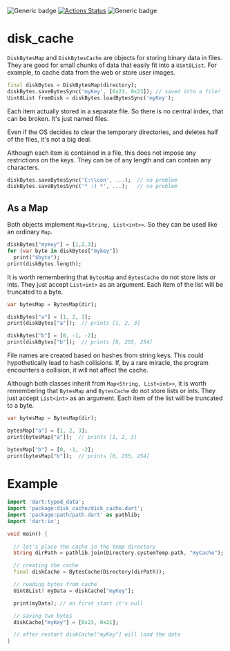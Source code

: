 ![Generic badge](https://img.shields.io/badge/status-draft-red.svg)
[![Actions Status](https://github.com/rtmigo/dart_disk_cache/workflows/unittest/badge.svg?branch=master)](https://github.com/rtmigo/dart_disk_cache/actions)
![Generic badge](https://img.shields.io/badge/tested_on-Windows_|_MacOS_|_Ubuntu-blue.svg)

# disk_cache

`DiskBytesMap` and `DiskBytesCache` are objects for storing binary data in files. They are good for
small chunks of data that easily fit into a `Uint8List`. For example, to cache data from the web or
store user images.

``` dart
final diskBytes = DiskBytesMap(directory);
diskBytes.saveBytesSync('myKey', [0x21, 0x23]); // saved into a file!
Uint8List fromDisk = diskBytes.loadBytesSync('myKey'); 
```

Each item actually stored in a separate file. So there is no central index, that can be broken.
It's just named files.

Even if the OS decides to clear the temporary directories, and deletes half of the files, 
it's not a big deal.

Although each item is contained in a file, this does not impose any restrictions on the keys. 
They can be of any length and can contain any characters.
``` dart
diskBytes.saveBytesSync('C:\\con', ...);  // no problem
diskBytes.saveBytesSync('* :) *', ...);   // no problem
```

## As a Map

Both objects implement `Map<String, List<int>>`. So they can be used like an ordinary `Map`.

``` dart
diskBytes["mykey"] = [1,2,3];
for (var byte in diskBytes["mykey"])
  print("$byte");
print(diskBytes.length);   
```

It is worth remembering that `BytesMap`
and `BytesCache` do not store lists or ints. They just accept `List<int>` as an argument. Each item
of the list will be truncated to a byte.

``` dart
var bytesMap = BytesMap(dir);

diskBytes["a"] = [1, 2, 3];
print(diskBytes["a"]);  // prints [1, 2, 3]

diskBytes["b"] = [0, -1, -2];
print(diskBytes["b"]);  // prints [0, 255, 254]
```





File names are created based on hashes from string keys. This could hypothetically lead to hash
collisions. If, by a rare miracle, the program encounters a collision, it will not affect the cache.

Although both classes inherit from `Map<String, List<int>>`, it is worth remembering that `BytesMap`
and `BytesCache` do not store lists or ints. They just accept `List<int>` as an argument. Each item
of the list will be truncated to a byte.

``` dart
var bytesMap = BytesMap(dir);

bytesMap["a"] = [1, 2, 3];
print(bytesMap["a"]);  // prints [1, 2, 3]

bytesMap["b"] = [0, -1, -2];
print(bytesMap["b"]);  // prints [0, 255, 254]
```

# Example

``` dart
import 'dart:typed_data';
import 'package:disk_cache/disk_cache.dart';
import 'package:path/path.dart' as pathlib;
import 'dart:io';

void main() {
  
  // let's place the cache in the temp directory
  String dirPath = pathlib.join(Directory.systemTemp.path, "myCache");

  // creating the cache
  final diskCache = BytesCache(Directory(dirPath));

  // reading bytes from cache
  Uint8List? myData = diskCache["myKey"];

  print(myData); // on first start it's null

  // saving two bytes
  diskCache["myKey"] = [0x23, 0x21];

  // after restart diskCache["myKey"] will load the data
}
```